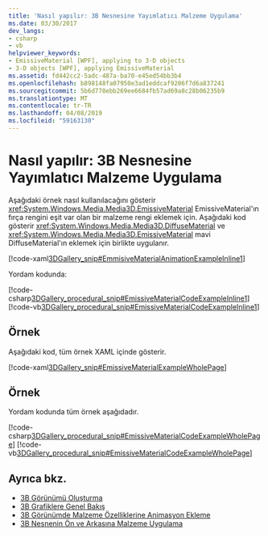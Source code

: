 ```yaml
---
title: 'Nasıl yapılır: 3B Nesnesine Yayımlatıcı Malzeme Uygulama'
ms.date: 03/30/2017
dev_langs:
- csharp
- vb
helpviewer_keywords:
- EmissiveMaterial [WPF], applying to 3-D objects
- 3-D objects [WPF], applying EmissiveMaterial
ms.assetid: fd442cc2-5adc-487a-ba70-e45ed54bb3b4
ms.openlocfilehash: b898148fa07950e3ad1eddcaf9206f7d6a837241
ms.sourcegitcommit: 5b6d778ebb269ee6684fb57ad69a8c28b06235b9
ms.translationtype: MT
ms.contentlocale: tr-TR
ms.lasthandoff: 04/08/2019
ms.locfileid: "59163130"
---
```

# <a name="how-to-apply-emissive-material-to-a-3-d-object"></a>Nasıl yapılır: 3B Nesnesine Yayımlatıcı Malzeme Uygulama
Aşağıdaki örnek nasıl kullanılacağını gösterir <xref:System.Windows.Media.Media3D.EmissiveMaterial> EmissiveMaterial'ın fırça rengini eşit var olan bir malzeme rengi eklemek için. Aşağıdaki kod gösterir <xref:System.Windows.Media.Media3D.DiffuseMaterial> ve <xref:System.Windows.Media.Media3D.EmissiveMaterial> mavi DiffuseMaterial'ın eklemek için birlikte uygulanır.  
  
 [!code-xaml[3DGallery_snip#EmmisiveMaterialAnimationExampleInline1](~/samples/snippets/csharp/VS_Snippets_Wpf/3DGallery_snip/CS/EmissiveMaterialExample.xaml#emmisivematerialanimationexampleinline1)]  
  
 Yordam kodunda:  
  
 [!code-csharp[3DGallery_procedural_snip#EmissiveMaterialCodeExampleInline1](~/samples/snippets/csharp/VS_Snippets_Wpf/3DGallery_procedural_snip/CSharp/EmissiveMaterialExample.cs#emissivematerialcodeexampleinline1)]
 [!code-vb[3DGallery_procedural_snip#EmissiveMaterialCodeExampleInline1](~/samples/snippets/visualbasic/VS_Snippets_Wpf/3DGallery_procedural_snip/visualbasic/emissivematerialexample.vb#emissivematerialcodeexampleinline1)]  
  
## <a name="example"></a>Örnek  
 Aşağıdaki kod, tüm örnek XAML içinde gösterir.  
  
 [!code-xaml[3DGallery_snip#EmissiveMaterialExampleWholePage](~/samples/snippets/csharp/VS_Snippets_Wpf/3DGallery_snip/CS/EmissiveMaterialExample.xaml#emissivematerialexamplewholepage)]  
  
## <a name="example"></a>Örnek  
 Yordam kodunda tüm örnek aşağıdadır.  
  
 [!code-csharp[3DGallery_procedural_snip#EmissiveMaterialCodeExampleWholePage](~/samples/snippets/csharp/VS_Snippets_Wpf/3DGallery_procedural_snip/CSharp/EmissiveMaterialExample.cs#emissivematerialcodeexamplewholepage)]
 [!code-vb[3DGallery_procedural_snip#EmissiveMaterialCodeExampleWholePage](~/samples/snippets/visualbasic/VS_Snippets_Wpf/3DGallery_procedural_snip/visualbasic/emissivematerialexample.vb#emissivematerialcodeexamplewholepage)]  
  
## <a name="see-also"></a>Ayrıca bkz.

- [3B Görünümü Oluşturma](how-to-create-a-3-d-scene.md)
- [3B Grafiklere Genel Bakış](3-d-graphics-overview.md)
- [3B Görünümde Malzeme Özelliklerine Animasyon Ekleme](how-to-animate-material-properties-in-a-3-d-scene.md)
- [3B Nesnenin Ön ve Arkasına Malzeme Uygulama](how-to-apply-material-to-the-front-and-back-of-a-3-d-object.md)
